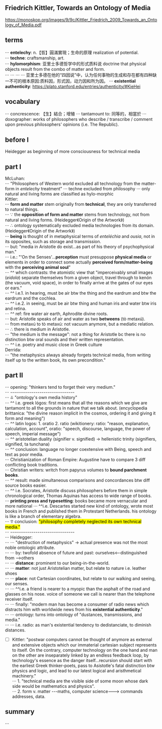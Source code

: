 ## Friedrich Kittler, Towards an Ontology of Media
https://monoskop.org/images/9/9c/Kittler_Friedrich_2009_Towards_an_Ontology_of_Media.pdf
## terms
⋅⋅⋅ **entelechy**: n.【哲】圓滿實現；生命的原理 realization of potential.</br>
⋅⋅⋅ **techne**: craftsmanship, art.</br>
⋅⋅⋅ **hylomorphism**: 亚里士多德哲学中的形式质料说 doctrine that physical objects result from the combo of matter and form.</br>
⋅⋅⋅ ⋅⋅⋅ ⋅⋅⋅ ⋅⋅⋅   亚里士多德在他的“四因说”中，认为任何事物的生成和存在都有四种缺一不可的根本原因:质料因，形式因，动力因和所为因。
⋅⋅⋅ **existential authenticity**: https://plato.stanford.edu/entries/authenticity/#KieHei
## vocabulary
⋅⋅⋅ concrescence: 【生】結合；增殖
⋅⋅⋅ tantamount to: 同等的，相當於
⋅⋅⋅ doxographer: works of philosophers who describe / transcribe / comment upon previous philosophers' opinions (i.e. The Republic).
## before I
Heidegger as beginning of more consciousness for technical media
## part I
McLuhan:</br>
⋅⋅⋅ "Philosophers of Western world excluded all technology from the matter-form in *entelechy* treatment"
⋅⋅⋅ techne excluded from philosophy
⋅⋅⋅ only natural and living forms are classified as hylo-morphic</br>
Kittler:</br>
⋅⋅⋅ **form and matter** stem originally from **technical**, they are only transferred to natural things.</br>
⋅⋅⋅ ∵ the **opposition of form and matter** stems from technology, not from natural and living forms. (Heidegger《Origin of the Artwork》)</br>
⋅⋅⋅ ∴ ontology systematically excluded media technologies from its domain. (Heidegger《Origin of the Artwork》)</br>
⋅⋅⋅ **being** is thought of in metaphysical terms of *enteléchia* and *ousia*, not in its opposites, such as storage and transmission.</br>
⋅⋅⋅ but: "media in Aristotle do exist...as part of his theory of psychophysical man."</br>
⋅⋅⋅ i.e.: "'On the Senses'...**perception** must presuppose **physical media** or elements in order to connect some actually **perceived form/matter-being** with the **perceiving animal soul**"</br>
⋅⋅⋅ ^^ which contrasts: the atomistic view that "imperceivably small images (*eidola*) separate themselves from a given object, travel through to kenón (the vacuum, void space), in order to finally arrive at the gates of our eyes or ears."</br>
⋅⋅⋅ ^^ i.e.1. in hearing, must be air btw the thing and the eardrum and btw the eardrum and the cochlea.</br>
⋅⋅⋅ ^^ i.e.2. in seeing, must be air btw thing and human iris and water btw iris and retina.</br>
⋅⋅⋅ ^^ ref: fire water air earth, Aphrodite divine roots.</br>
⋅⋅⋅ but: Aristotle speaks of air and water as two **betweens** (tò metaxú).</br>
⋅⋅⋅ from metaxú to tò metaxú: not vacuum anymore, but a mediatic relation.</br>
⋅⋅⋅ ∴ there is medium in Aristotle.</br>
⋅⋅⋅ "the medium is the message": not a thing for Aristotle bc there is no distinction btw oral sounds and their written representation.</br>
⋅⋅⋅ ^^ i.e. poetry and music close in Greek culture</br>
Derrida:</br>
⋅⋅⋅ "the metaphysics always already forgets technical media, from writing itself up to the written book, its own precondition."</br>
## part II
⋅⋅⋅ opening: "thinkers tend to forget their very medium." </br>
⋅⋅⋅ ---------------------------------</br>
⋅⋅⋅ ⥥ "ontology's own media history"</br>
⋅⋅⋅  ^^ i.e. greek lógos: first means that all the reasons which we give are tantamont to all the grounds in nature that we talk about. (encyclopedia brittanica:  "the divine reason implicit in the cosmos, ordering it and giving it form and meaning")</br>
⋅⋅⋅  ^^ latin logos: 1. oratio 2. ratio (wikitionery: ratio: "reason, explanation, calculation, account", oratio: "speech, discourse, language, the power of speech, imperial message")</br>
⋅⋅⋅ ^^ aristotelian duality (signifier v. signified) -> hellenistic trinity (signifiers, signified, ta tunchana)</br>
⋅⋅⋅ ^^ conclusion: language no longer coextensive with Being, speech and text as poor media.</br>
⋅⋅⋅ Christianization of Roman Empire: Augustine have to compare 3 diff conflicting book traditions.</br>
⋅⋅⋅ Christian writers: writch from papyrus volumes to **bound parchment books**.</br>
⋅⋅⋅ ^^ result: made simultaneous comparisons and concordances btw diff source books easier.</br>
⋅⋅⋅ ^^ i.e. Socrates, Aristotle discuss philosophers before them in simple chronological order, Thomas Aquinas has access to wide range of books.</br>
⋅⋅⋅ **printing press and typesetting**: books became more vernacular and more national
⋅⋅⋅ ^^i.e. Descartes started new kind of ontology, wrote most books in French and published them in Protestant Netherlands. his ontology is like a branch of elementary algebra.</br>
⋅⋅⋅ ⥣ conclusion: <mark>"philosophy completely neglected its own technical media."</mark></br>
⋅⋅⋅ ---------------------------------</br>
⋅⋅⋅ Heidegger:</br>
⋅⋅⋅ ⋅⋅⋅ "destruction of metaphysics" -> actual presence was not the most noble ontologic attribute.</br>
⋅⋅⋅ ⋅⋅⋅ by: twofold absence of future and past: ourselves<--distinguished from -->others</br>
⋅⋅⋅ ⋅⋅⋅ **distance**: prominent to our being-in-the-world.</br>
⋅⋅⋅ ⋅⋅⋅ **matter**: not just Aristotelian matter, but relate to nature i.e. leather shoes</br>
⋅⋅⋅ ⋅⋅⋅ **place**: not Cartesian coordinates, but relate to our walking and seeing, our senses.</br>
⋅⋅⋅ ⋅⋅⋅ ^^i.e. a friend is nearer to a myopic than the asphalt of the road and glasses on his nose. voice of someone we call is nearer than the telephone receiver itself.</br>
⋅⋅⋅ ⋅⋅⋅ finally: "modern man has become a consumer of radio news which distracts him with worldwide news from his **existential authenticity**."</br>
⋅⋅⋅ ⋅⋅⋅ ontology: turns into ontology of "dustances, transmissions, and media."</br>
⋅⋅⋅ ⋅⋅⋅ i.e. radio: as man's existential tendency to dedistanciate, to diminish distances.</br>
- [ ] Kittler: "postwar computers cannot be thought of anymore as external and extensive objects which our immaterial cartesian subject represents to itself. On the contrary, computer technology on the one hand and man on the other are inseparately linked by an endless feedback loop, by technology's essence as the danger itself...recursion should start with the earliest Greek thinker-poets, pass to Asistotle's fatal distinction btw physics and logic, and lead to our latest logical and aristhmetical machinery."</br>
⋅⋅⋅ 1. "technical media are the visible side of some moon whose dark side would be mathematics and physics".</br>
⋅⋅⋅ 2. form v. matter ---maths, computer science---> commands addresses, data.</br>
## summary
⋅⋅⋅ 
